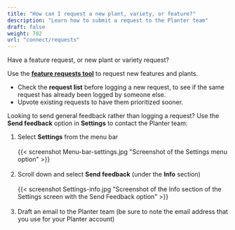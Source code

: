 ```yaml
---
title: "How can I request a new plant, variety, or feature?"
description: "Learn how to submit a request to the Planter team"
draft: false
weight: 702
url: "connect/requests"
---
```


Have a feature request, or new plant or variety request?

Use the [**feature requests tool**](https://planter.garden/requests) to request new features and plants.

- Check the **request list** before logging a new request, to see if the same request has already been logged by someone else.
- Upvote existing requests to have them prioritized sooner.

Looking to send general feedback rather than logging a request? Use the **Send feedback** option in **Settings** to contact the Planter team:
1. Select **Settings** from the menu bar<br /><br />
{{< screenshot Menu-bar-settings.jpg "Screenshot of the Settings menu option" >}}<br /><br />
2. Scroll down and select **Send feedback** (under the **Info** section)
<br /><br />
{{< screenshot Settings-info.jpg "Screenshot of the Info section of the Settings screen with the Send Feedback option" >}}<br /><br />
3. Draft an email to the Planter team (be sure to note the email address that you use for your Planter account)
